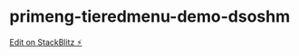 # primeng-tieredmenu-demo-dsoshm

[Edit on StackBlitz ⚡️](https://stackblitz.com/edit/primeng-tieredmenu-demo-dsoshm)